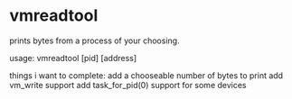 # vmreadtool
prints bytes from a process of your choosing.

usage: vmreadtool [pid] [address]

things i want to complete:
  add a chooseable number of bytes to print
  add vm_write support
  add task_for_pid(0) support for some devices
